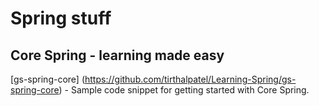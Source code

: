 Spring stuff
============

Core Spring - learning made easy
---------------------------------
[gs-spring-core] (https://github.com/tirthalpatel/Learning-Spring/gs-spring-core) - Sample code snippet for getting started with Core Spring.
